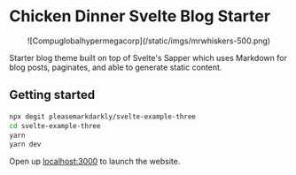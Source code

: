 # Chicken Dinner Svelte Blog Starter

<center>![Compuglobalhypermegacorp](/static/imgs/mrwhiskers-500.png)</center>

Starter blog theme built on top of Svelte's Sapper which uses Markdown for blog posts, paginates, and able to generate static content.


## Getting started
```bash
npx degit pleasemarkdarkly/svelte-example-three
cd svelte-example-three
yarn
yarn dev
```

Open up [localhost:3000](http://localhost:3000) to launch the website.
